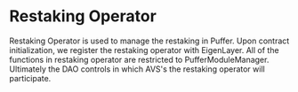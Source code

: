 # Restaking Operator

Restaking Operator is used to manage the restaking in Puffer. Upon contract initialization, we register the restaking operator with EigenLayer. All of the functions in restaking operator are restricted to PufferModuleManager.
Ultimately the DAO controls in which AVS's the restaking operator will participate. 